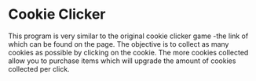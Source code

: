 # Cookie Clicker
This program is very similar to the original cookie clicker game -the link of which can be found on the page.  The objective is to collect as many cookies as possible by clicking on the cookie.  The more cookies collected allow you to purchase items which will upgrade the amount of cookies collected per click.

